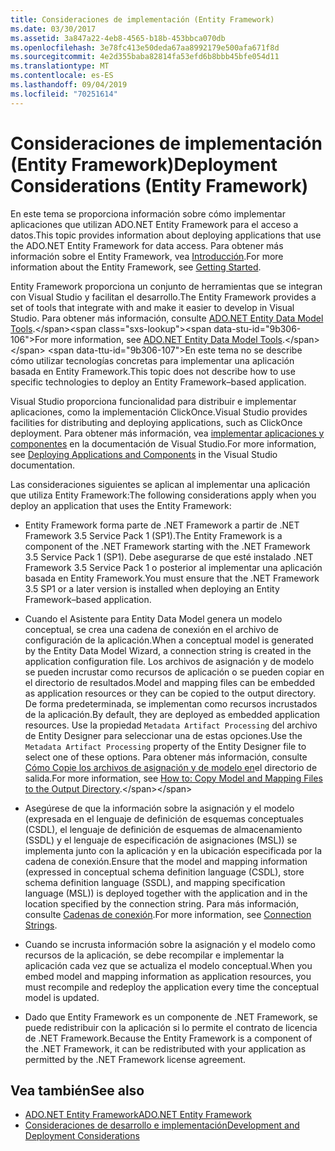 ```yaml
---
title: Consideraciones de implementación (Entity Framework)
ms.date: 03/30/2017
ms.assetid: 3a847a22-4eb8-4565-b18b-453bbca070db
ms.openlocfilehash: 3e78fc413e50deda67aa8992179e500afa671f8d
ms.sourcegitcommit: 4e2d355baba82814fa53efd6b8bbb45bfe054d11
ms.translationtype: MT
ms.contentlocale: es-ES
ms.lasthandoff: 09/04/2019
ms.locfileid: "70251614"
---
```

# <a name="deployment-considerations-entity-framework"></a><span data-ttu-id="9b306-102">Consideraciones de implementación (Entity Framework)</span><span class="sxs-lookup"><span data-stu-id="9b306-102">Deployment Considerations (Entity Framework)</span></span>
<span data-ttu-id="9b306-103">En este tema se proporciona información sobre cómo implementar aplicaciones que utilizan ADO.NET Entity Framework para el acceso a datos.</span><span class="sxs-lookup"><span data-stu-id="9b306-103">This topic provides information about deploying applications that use the ADO.NET Entity Framework for data access.</span></span> <span data-ttu-id="9b306-104">Para obtener más información sobre el Entity Framework, vea [Introducción](getting-started.md).</span><span class="sxs-lookup"><span data-stu-id="9b306-104">For more information about the Entity Framework, see [Getting Started](getting-started.md).</span></span>  
  
 <span data-ttu-id="9b306-105">Entity Framework proporciona un conjunto de herramientas que se integran con Visual Studio y facilitan el desarrollo.</span><span class="sxs-lookup"><span data-stu-id="9b306-105">The Entity Framework provides a set of tools that integrate with and make it easier to develop in Visual Studio.</span></span> <span data-ttu-id="9b306-106">Para obtener más información, consulte [ADO.NET Entity Data Model Tools](https://docs.microsoft.com/previous-versions/dotnet/netframework-4.0/bb399249(v=vs.100)).</span><span class="sxs-lookup"><span data-stu-id="9b306-106">For more information, see [ADO.NET Entity Data Model Tools](https://docs.microsoft.com/previous-versions/dotnet/netframework-4.0/bb399249(v=vs.100)).</span></span> <span data-ttu-id="9b306-107">En este tema no se describe cómo utilizar tecnologías concretas para implementar una aplicación basada en Entity Framework.</span><span class="sxs-lookup"><span data-stu-id="9b306-107">This topic does not describe how to use specific technologies to deploy an Entity Framework–based application.</span></span>  
  
 <span data-ttu-id="9b306-108">Visual Studio proporciona funcionalidad para distribuir e implementar aplicaciones, como la implementación ClickOnce.</span><span class="sxs-lookup"><span data-stu-id="9b306-108">Visual Studio provides facilities for distributing and deploying applications, such as ClickOnce deployment.</span></span> <span data-ttu-id="9b306-109">Para obtener más información, vea [implementar aplicaciones y componentes](/visualstudio/deployment/deploying-applications-services-and-components) en la documentación de Visual Studio.</span><span class="sxs-lookup"><span data-stu-id="9b306-109">For more information, see [Deploying Applications and Components](/visualstudio/deployment/deploying-applications-services-and-components) in the Visual Studio documentation.</span></span>  
  
 <span data-ttu-id="9b306-110">Las consideraciones siguientes se aplican al implementar una aplicación que utiliza Entity Framework:</span><span class="sxs-lookup"><span data-stu-id="9b306-110">The following considerations apply when you deploy an application that uses the Entity Framework:</span></span>  
  
- <span data-ttu-id="9b306-111">Entity Framework forma parte de .NET Framework a partir de .NET Framework 3.5 Service Pack 1 (SP1).</span><span class="sxs-lookup"><span data-stu-id="9b306-111">The Entity Framework is a component of the .NET Framework starting with the .NET Framework 3.5 Service Pack 1 (SP1).</span></span> <span data-ttu-id="9b306-112">Debe asegurarse de que esté instalado .NET Framework 3.5 Service Pack 1 o posterior al implementar una aplicación basada en Entity Framework.</span><span class="sxs-lookup"><span data-stu-id="9b306-112">You must ensure that the .NET Framework 3.5 SP1 or a later version is installed when deploying an Entity Framework–based application.</span></span>  
  
- <span data-ttu-id="9b306-113">Cuando el Asistente para Entity Data Model genera un modelo conceptual, se crea una cadena de conexión en el archivo de configuración de la aplicación.</span><span class="sxs-lookup"><span data-stu-id="9b306-113">When a conceptual model is generated by the Entity Data Model Wizard, a connection string is created in the application configuration file.</span></span> <span data-ttu-id="9b306-114">Los archivos de asignación y de modelo se pueden incrustar como recursos de aplicación o se pueden copiar en el directorio de resultados.</span><span class="sxs-lookup"><span data-stu-id="9b306-114">Model and mapping files can be embedded as application resources or they can be copied to the output directory.</span></span> <span data-ttu-id="9b306-115">De forma predeterminada, se implementan como recursos incrustados de la aplicación.</span><span class="sxs-lookup"><span data-stu-id="9b306-115">By default, they are deployed as embedded application resources.</span></span> <span data-ttu-id="9b306-116">Use la propiedad `Metadata Artifact Processing` del archivo de Entity Designer para seleccionar una de estas opciones.</span><span class="sxs-lookup"><span data-stu-id="9b306-116">Use the `Metadata Artifact Processing` property of the Entity Designer file to select one of these options.</span></span> <span data-ttu-id="9b306-117">Para obtener más información, consulte [Cómo Copie los archivos de asignación y de modelo en](https://docs.microsoft.com/previous-versions/dotnet/netframework-4.0/cc716709(v=vs.100))el directorio de salida.</span><span class="sxs-lookup"><span data-stu-id="9b306-117">For more information, see [How to: Copy Model and Mapping Files to the Output Directory](https://docs.microsoft.com/previous-versions/dotnet/netframework-4.0/cc716709(v=vs.100)).</span></span>  
  
- <span data-ttu-id="9b306-118">Asegúrese de que la información sobre la asignación y el modelo (expresada en el lenguaje de definición de esquemas conceptuales (CSDL), el lenguaje de definición de esquemas de almacenamiento (SSDL) y el lenguaje de especificación de asignaciones (MSL)) se implementa junto con la aplicación y en la ubicación especificada por la cadena de conexión.</span><span class="sxs-lookup"><span data-stu-id="9b306-118">Ensure that the model and mapping information (expressed in conceptual schema definition language (CSDL), store schema definition language (SSDL), and mapping specification language (MSL)) is deployed together with the application and in the location specified by the connection string.</span></span> <span data-ttu-id="9b306-119">Para más información, consulte [Cadenas de conexión](connection-strings.md).</span><span class="sxs-lookup"><span data-stu-id="9b306-119">For more information, see [Connection Strings](connection-strings.md).</span></span>  
  
- <span data-ttu-id="9b306-120">Cuando se incrusta información sobre la asignación y el modelo como recursos de la aplicación, se debe recompilar e implementar la aplicación cada vez que se actualiza el modelo conceptual.</span><span class="sxs-lookup"><span data-stu-id="9b306-120">When you embed model and mapping information as application resources, you must recompile and redeploy the application every time the conceptual model is updated.</span></span>  
  
- <span data-ttu-id="9b306-121">Dado que Entity Framework es un componente de .NET Framework, se puede redistribuir con la aplicación si lo permite el contrato de licencia de .NET Framework.</span><span class="sxs-lookup"><span data-stu-id="9b306-121">Because the Entity Framework is a component of the .NET Framework, it can be redistributed with your application as permitted by the .NET Framework license agreement.</span></span>  
  
## <a name="see-also"></a><span data-ttu-id="9b306-122">Vea también</span><span class="sxs-lookup"><span data-stu-id="9b306-122">See also</span></span>

- [<span data-ttu-id="9b306-123">ADO.NET Entity Framework</span><span class="sxs-lookup"><span data-stu-id="9b306-123">ADO.NET Entity Framework</span></span>](index.md)
- [<span data-ttu-id="9b306-124">Consideraciones de desarrollo e implementación</span><span class="sxs-lookup"><span data-stu-id="9b306-124">Development and Deployment Considerations</span></span>](development-and-deployment-considerations.md)
